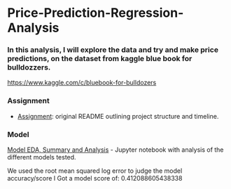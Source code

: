# **Price-Prediction-Regression-Analysis**

### In this analysis, I will explore the data and try and make price predictions, on the dataset from kaggle blue book for bulldozzers.
https://www.kaggle.com/c/bluebook-for-bulldozers

### Assignment
* [Assignment](csoutline.md): original README outlining project structure and timeline.

### Model
[Model EDA, Summary and Analysis](main.ipynb) - Jupyter notebook with analysis of the different models tested.


We used the root mean squared log error to judge the model accuracy/score
I Got a model score of: 0.412088605438338
